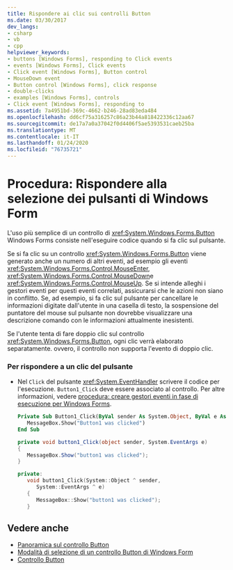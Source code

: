 ```yaml
---
title: Rispondere ai clic sui controlli Button
ms.date: 03/30/2017
dev_langs:
- csharp
- vb
- cpp
helpviewer_keywords:
- buttons [Windows Forms], responding to Click events
- events [Windows Forms], Click events
- Click event [Windows Forms], Button control
- MouseDown event
- Button control [Windows Forms], click response
- double-clicks
- examples [Windows Forms], controls
- Click event [Windows Forms], responding to
ms.assetid: 7a4951bd-369c-4662-b246-28ad83eda484
ms.openlocfilehash: dd6cf75a316257c86a23b44a818422336c12aa67
ms.sourcegitcommit: de17a7a0a37042f0d4406f5ae5393531caeb25ba
ms.translationtype: MT
ms.contentlocale: it-IT
ms.lasthandoff: 01/24/2020
ms.locfileid: "76735721"
---
```

# <a name="how-to-respond-to-windows-forms-button-clicks"></a>Procedura: Rispondere alla selezione dei pulsanti di Windows Form
L'uso più semplice di un controllo di <xref:System.Windows.Forms.Button> Windows Forms consiste nell'eseguire codice quando si fa clic sul pulsante.  
  
 Se si fa clic su un controllo <xref:System.Windows.Forms.Button> viene generato anche un numero di altri eventi, ad esempio gli eventi <xref:System.Windows.Forms.Control.MouseEnter>, <xref:System.Windows.Forms.Control.MouseDown>e <xref:System.Windows.Forms.Control.MouseUp>. Se si intende alleghi i gestori eventi per questi eventi correlati, assicurarsi che le azioni non siano in conflitto. Se, ad esempio, si fa clic sul pulsante per cancellare le informazioni digitate dall'utente in una casella di testo, la sospensione del puntatore del mouse sul pulsante non dovrebbe visualizzare una descrizione comando con le informazioni attualmente inesistenti.  
  
 Se l'utente tenta di fare doppio clic sul controllo <xref:System.Windows.Forms.Button>, ogni clic verrà elaborato separatamente. ovvero, il controllo non supporta l'evento di doppio clic.  
  
### <a name="to-respond-to-a-button-click"></a>Per rispondere a un clic del pulsante  
  
- Nel `Click` del pulsante <xref:System.EventHandler> scrivere il codice per l'esecuzione. `Button1_Click` deve essere associato al controllo. Per altre informazioni, vedere [procedura: creare gestori eventi in fase di esecuzione per Windows Forms](../how-to-create-event-handlers-at-run-time-for-windows-forms.md).  
  
    ```vb  
    Private Sub Button1_Click(ByVal sender As System.Object, ByVal e As System.EventArgs) Handles Button1.Click  
       MessageBox.Show("Button1 was clicked")  
    End Sub  
    ```  
  
    ```csharp  
    private void button1_Click(object sender, System.EventArgs e)  
    {  
       MessageBox.Show("button1 was clicked");  
    }  
    ```  
  
    ```cpp  
    private:  
       void button1_Click(System::Object ^ sender,  
          System::EventArgs ^ e)  
       {  
          MessageBox::Show("button1 was clicked");  
       }  
    ```  
  
## <a name="see-also"></a>Vedere anche

- [Panoramica sul controllo Button](button-control-overview-windows-forms.md)
- [Modalità di selezione di un controllo Button di Windows Form](ways-to-select-a-windows-forms-button-control.md)
- [Controllo Button](button-control-windows-forms.md)
